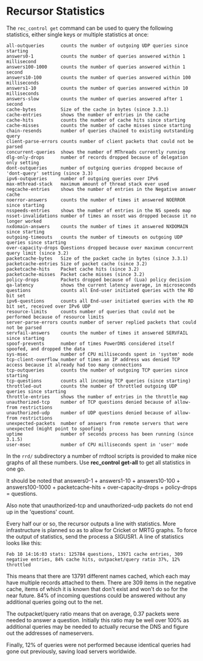 # Recursor Statistics
The `rec_control get` command can be used to query the following statistics, either single keys or multiple statistics at once:

```
all-outqueries      counts the number of outgoing UDP queries since starting
answers0-1          counts the number of queries answered within 1 millisecond
answers100-1000     counts the number of queries answered within 1 second
answers10-100       counts the number of queries answered within 100 milliseconds
answers1-10         counts the number of queries answered within 10 milliseconds
answers-slow        counts the number of queries answered after 1 second
cache-bytes         Size of the cache in bytes (since 3.3.1)
cache-entries       shows the number of entries in the cache
cache-hits          counts the number of cache hits since starting
cache-misses        counts the number of cache misses since starting
chain-resends       number of queries chained to existing outstanding query
client-parse-errors counts number of client packets that could not be parsed
concurrent-queries  shows the number of MThreads currently running
dlg-only-drops      number of records dropped because of delegation only setting
dont-outqueries     number of outgoing queries dropped because of 'dont-query' setting (since 3.3)
ipv6-outqueries     number of outgoing queries over IPv6
max-mthread-stack   maximum amount of thread stack ever used
negcache-entries    shows the number of entries in the Negative answer cache
noerror-answers     counts the number of times it answered NOERROR since starting
nsspeeds-entries    shows the number of entries in the NS speeds map
nsset-invalidations number of times an nsset was dropped because it no longer worked
nxdomain-answers    counts the number of times it answered NXDOMAIN since starting
outgoing-timeouts   counts the number of timeouts on outgoing UDP queries since starting
over-capacity-drops Questions dropped because over maximum concurrent query limit (since 3.2)
packetcache-bytes   Size of the packet cache in bytes (since 3.3.1)
packetcache-entries Size of packet cache (since 3.2)
packetcache-hits    Packet cache hits (since 3.2)
packetcache-misses  Packet cache misses (since 3.2)
policy-drops        Packets dropped because of (Lua) policy decision
qa-latency          shows the current latency average, in microseconds
questions           counts all End-user initiated queries with the RD bit set
ipv6-questions      counts all End-user initiated queries with the RD bit set, received over IPv6 UDP
resource-limits     counts number of queries that could not be performed because of resource limits
server-parse-errors counts number of server replied packets that could not be parsed
servfail-answers    counts the number of times it answered SERVFAIL since starting
spoof-prevents      number of times PowerDNS considered itself spoofed, and dropped the data
sys-msec            number of CPU milliseconds spent in 'system' mode
tcp-client-overflow number of times an IP address was denied TCP access because it already had too many connections
tcp-outqueries      counts the number of outgoing TCP queries since starting
tcp-questions       counts all incoming TCP queries (since starting)
throttled-out       counts the number of throttled outgoing UDP queries since starting
throttle-entries    shows the number of entries in the throttle map
unauthorized-tcp    number of TCP questions denied because of allow-from restrictions
unauthorized-udp    number of UDP questions denied because of allow-from restrictions 
unexpected-packets  number of answers from remote servers that were unexpected (might point to spoofing)
uptime              number of seconds process has been running (since 3.1.5)
user-msec           number of CPU milliseconds spent in 'user' mode
```

In the `rrd/` subdirectory a number of rrdtool scripts is provided to make nice graphs of all these numbers. Use **rec\_control get-all** to get all statistics in one go.

It should be noted that answers0-1 + answers1-10 + answers10-100 + answers100-1000 + packetcache-hits + over-capacity-drops + policy-drops = questions.

Also note that unauthorized-tcp and unauthorized-udp packets do not end up in the 'questions' count.

Every half our or so, the recursor outputs a line with statistics. More infrastructure is planned so as to allow for Cricket or MRTG graphs. To force the output of statistics, send the process a SIGUSR1. A line of statistics looks like this:

```
Feb 10 14:16:03 stats: 125784 questions, 13971 cache entries, 309 negative entries, 84% cache hits, outpacket/query ratio 37%, 12% throttled
```

This means that there are 13791 different names cached, which each may have multiple records attached to them. There are 309 items in the negative cache, items of which it is known that don't exist and won't do so for the near future. 84% of incoming questions could be answered without any additional queries going out to the net.

The outpacket/query ratio means that on average, 0.37 packets were needed to answer a question. Initially this ratio may be well over 100% as additional queries may be needed to actually recurse the DNS and figure out the addresses of nameservers.

Finally, 12% of queries were not performed because identical queries had gone out previously, saving load servers worldwide.
